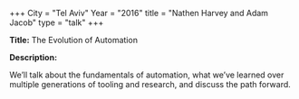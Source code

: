+++
City = "Tel Aviv"
Year = "2016"
title = "Nathen Harvey and Adam Jacob"
type = "talk"
+++

<div class="span-15  ">
  <div class="span-15  last ">
  <p><strong>Title:</strong>
  The Evolution of Automation
  </p>

  <p><strong>Description:</strong></p>

  <p>We’ll talk about the fundamentals of automation, what we’ve learned over multiple generations of tooling and research, and discuss the path forward.  </p>
  </div>
</div>
